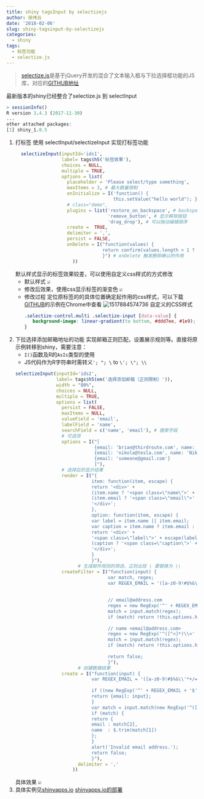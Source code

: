 ```yaml
---
title: shiny tagsInput by selectizejs
author: 徐伟云
date: '2018-02-06'
slug: shiny-tagsinput-by-selectizejs
categories:
  - shiny
tags:
  - 标签功能
  - selectize.js
---
```


> [selectize.js](http://selectize.github.io/selectize.js/)是基于jQuery开发的混合了文本输入框与下拉选择框功能的JS库，对应的[GITHUB地址](https://github.com/selectize/selectize.js)

最新版本的shiny已经整合了selectize.js 到 selectInput

```R
> sessionInfo()
R version 3.4.3 (2017-11-30)
...
other attached packages:
[1] shiny_1.0.5
```

1. 打标签
   使用 selectInput/selectizeInput 实现打标签功能
   ```r
     selectizeInput(inputId='ids1', 
                    label= tags$h5('标签效果'), 
                    choices = NULL, 
                    multiple = TRUE, 
                    options = list( 
                      placeholder = 'Please select/type something', 
                      maxItems = 3, # 最大数量限制
                      onInitialize = I('function() {
                                       this.setValue("hello world"); }'), # 未发现具体作用
                      # class="demo",
                      plugins = list('restore_on_backspace', # backspace 按钮可以起到编辑效果
                                     'remove_button', # 显示移除按钮
                                     'drag_drop'), # 可以拖动编辑顺序
                      create =  TRUE, 
                      delimiter = ',', 
                      persist = FALSE,
                      onDelete = I("function(values) {
                                   return confirm(values.length > 1 ? 'Are you sure you want to remove these ' + values.length + ' items?' : 'Are you sure you want to remove \"' + values[0] + '\"?');
                                   }") # onDelete 触发删除确认的作用
                        ))
   ```
   默认样式显示的标签效果较差，可以使用自定义css样式的方式修改
   - 默认样式
     <img src="https://ws2.sinaimg.cn/large/006tNc79gy1fo6rhjd5amj30ki07g74n.jpg" style="zoom:50%" />
   - 修改后效果，使用css显示标签的渐变色
     <img src="https://ws3.sinaimg.cn/large/006tNc79gy1fo6rhiwqagj30t8090t9l.jpg" style="zoom:50%" />
   - 修改过程
     定位原标签的的具体位置确定起作用的css样式，可以下载 [GITHUB](https://github.com/selectize/selectize.js)的示例在Chrome中查看
     ![1517884574736](https://ws1.sinaimg.cn/large/006tNc79gy1fo6rhgkf6pj31kw0l0qj3.jpg)
     自定义的CSS样式
     ```css
     .selectize-control.multi .selectize-input [data-value] {
     	background-image: linear-gradient(to bottom, #ddd7ee, #1e9);
     }
     ```
2. 下拉选择添加邮箱地址的功能
   实现邮箱正则匹配，设置展示规则等。直接将原示例转移到shiny，需要注意：
   - `I()`函数及R的`AsIs`类型的使用
   - JS代码作为R字符串时需转义`'; "; \` to `\'; \"; \\`
   ```r
   selectizeInput(inputId='ids2', 
                  label= tags$h5(em('选择添加邮箱（正则限制）')), 
                  width = "80%",
                  choices = NULL, 
                  multiple = TRUE, 
                  options = list( 
                    persist = FALSE,
                    maxItems = NULL,
                    valueField = 'email',
                    labelField = 'name',
                    searchField = c('name', 'email'), # 搜索字段
                    # 可选项
                    options = I("[
                                {email: 'brian@thirdroute.com', name: 'Brian Reavis'},
                                {email: 'nikola@tesla.com', name: 'Nikola Tesla'},
                                {email: 'someone@gmail.com'}
                                ]"),
                    # 选择后的显示结果
                    render = I("{
                               item: function(item, escape) {
                               return '<div>' +
                               (item.name ? '<span class=\"name\">' + escape(item.name) + '</span>' : '') +
                               (item.email ? '<span class=\"email\">' + escape(item.email) + '</span>' : '') +
                               '</div>';
                               },
                               option: function(item, escape) {
                               var label = item.name || item.email;
                               var caption = item.name ? item.email : null;
                               return '<div>' +
                               '<span class=\"label\">' + escape(label) + '</span>' +
                               (caption ? '<span class=\"caption\">' + escape(caption) + '</span>' : '') +
                               '</div>';
                               }
                               }"),
                          # 生成邮件规则的筛选，正则出现 \ 要替换为 \\
                    createFilter = I("function(input) {
                                     var match, regex;
                                     var REGEX_EMAIL = '([a-z0-9!#$%&\\'*+/=?^_`{|}~-]+(?:\\.[a-z0-9!#$%&\\'*+/=?^_`{|}~-]+)*@(?:[a-z0-9](?:[a-z0-9-]*[a-z0-9])?\\.)+[a-z0-9](?:[a-z0-9-]*[a-z0-9])?)';
                                     
                                     
                                     // email@address.com
                                     regex = new RegExp('^' + REGEX_EMAIL + '$', 'i');
                                     match = input.match(regex);
                                     if (match) return !this.options.hasOwnProperty(match[0]);
                                     
                                     // name <email@address.com>
                                     regex = new RegExp('^([^<]*)\\<' + REGEX_EMAIL + '\\>$', 'i');
                                     match = input.match(regex);
                                     if (match) return !this.options.hasOwnProperty(match[2]);
                                     
                                     return false;
                                     }"),
                          # 创建数据结果
                    create = I("function(input) {
                               var REGEX_EMAIL = '([a-z0-9!#$%&\\'*+/=?^_`{|}~-]+(?:\\.[a-z0-9!#$%&\\'*+/=?^_`{|}~-]+)*@(?:[a-z0-9](?:[a-z0-9-]*[a-z0-9])?\\.)+[a-z0-9](?:[a-z0-9-]*[a-z0-9])?)';
                               
                               if ((new RegExp('^' + REGEX_EMAIL + '$', 'i')).test(input)) {
                               return {email: input};
                               }
                               var match = input.match(new RegExp('^([^<]*)\\<' + REGEX_EMAIL + '\\>$', 'i'));
                               if (match) {
                               return {
                               email : match[2],
                               name  : $.trim(match[1])
                               };
                               }
                               alert('Invalid email address.');
                               return false;
                               }"),
                          delimiter = ','
                        ))
   ```
   具体效果
   <img src="https://ws1.sinaimg.cn/large/006tNc79gy1fo6rhhr8nrj315y09s40p.jpg" style="zoom:50%" />
3. 具体实例见[shinyapps.io](https://xwydq.shinyapps.io/selectize/)
   [shinyapps.io的部署](http://docs.rstudio.com/shinyapps.io/)
